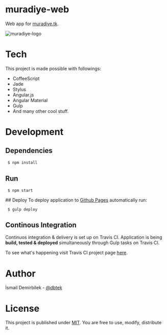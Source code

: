 # muradiye-web
Web app for [muradiye.tk](http://muradiye.tk).

![muradiye-logo](../../blob/master/src/assets/logo.png?raw=true)

# Tech
This project is made possible with followings:
- CoffeeScript
- Jade
- Stylus
- Angular.js
- Angular Material
- Gulp
- And many other cool stuff.


# Development
## Dependencies
```bash
 $ npm install
```

## Run
```$
 $ npm start
```

## Deploy
To deploy application to [Github Pages](https://pages.github.com/) automatically run:
```$
 $ gulp deploy
```

## Continous Integration
Continuos integration & delivery is set up on Travis CI. Application is being **build, tested & deployed** simultaneously through Gulp tasks on Travis CI.

To see what's happening visit Travis CI project page [here](https://travis-ci.org/muradiye/web).

# Author
İsmail Demirbilek - [@dbtek](https://twitter.com/dbtek)

# License
This project is published under [MIT](https://opensource.org/licenses/MIT). You are free to use, modify, distribute it.